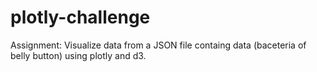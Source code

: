 # plotly-challenge

Assignment: Visualize data from a JSON file containg data (baceteria of belly button) using plotly and d3.
